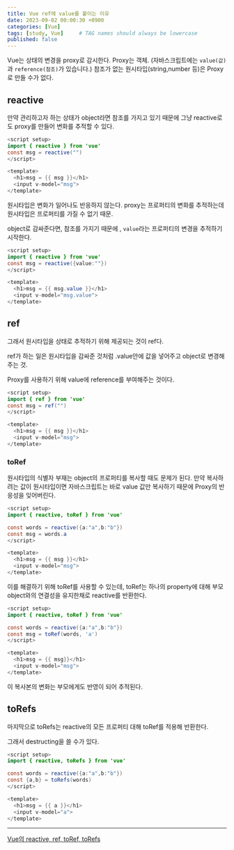 ```yaml
---
title: Vue ref에 value를 붙이는 이유
date: 2023-09-02 00:00:30 +0900
categories: [Vue]
tags: [study, Vue]     # TAG names should always be lowercase
published: false
---
```

Vue는 상태의 변경을 proxy로 감시한다. Proxy는 객체. (자바스크립트에는 `value(값)`과 `reference(참조)`가 있습니다.) 참조가 없는 원시타입(string,number 등)은 Proxy로 만들 수가 없다. 

## reactive

만약 관리하고자 하는 상태가 object라면 참조를 가지고 있기 때문에 그냥 reactive로도 proxy를 만들어 변화를 추적할 수 있다. 

```java
<script setup>
import { reactive } from 'vue'
const msg = reactive("")
</script>

<template>
  <h1>msg = {{ msg }}</h1>
  <input v-model="msg">
</template>
```

원시타입은 변화가 일어나도 반응하지 않는다. proxy는 프로퍼티의 변화를 추적하는데 원시타입은 프로퍼티를 가질 수 없기 때문. 

object로 감싸준다면, 참조를 가지기 때문에 , `value`라는 프로퍼티의 변경을 추적하기 시작한다.

```java
<script setup>
import { reactive } from 'vue'
const msg = reactive({value:""})
</script>

<template>
  <h1>msg = {{ msg.value }}</h1>
  <input v-model="msg.value">
</template>
```

## ref

그래서 원시타입을 상태로 추적하기 위해 제공되는 것이 ref다. 

ref가 하는 일은 원시타입을 감싸준 것처럼 .value안에 값을 넣어주고 object로 변경해주는 것. 

Proxy를 사용하기 위해 value에 reference를 부여해주는 것이다. 

```java
<script setup>
import { ref } from 'vue'
const msg = ref("")
</script>

<template>
  <h1>msg = {{ msg }}</h1>
  <input v-model="msg">
</template>
```

### toRef

원시타입의 식별자 부재는 object의 프로퍼티를 복사할 때도 문제가 된다. 만약 복사하려는 값이 원시타입이면 자바스크립트는 바로 value 값만 복사하기 때문에 Proxy의 반응성을 잊어버린다. 

```java
<script setup>
import { reactive, toRef } from 'vue'

const words = reactive({a:"a",b:"b"})
const msg = words.a
</script>

<template>
  <h1>msg = {{ msg }}</h1>
  <input v-model="msg">
</template>
```

이를 해결하기 위해 toRef를 사용할 수 있는데, toRef는 하나의 property에 대해 부모 object와의 연결성을 유지한채로 reactive를 반환한다. 

```java
<script setup>
import { reactive, toRef } from 'vue'

const words = reactive({a:"a",b:"b"})
const msg = toRef(words, 'a')
</script>

<template>
  <h1>msg = {{ msg}}</h1>
  <input v-model="msg">
</template>
```

이 복사본의 변화는 부모에게도 반영이 되어 추적된다. 

## toRefs

마지막으로 toRefs는 reactive의 모든 프로퍼티 대해 toRef를 적용해 반환한다. 

그래서 destructing을 쓸 수가 있다. 

```java
<script setup>
import { reactive, toRefs } from 'vue'

const words = reactive({a:"a",b:"b"})
const {a,b} = toRefs(words)
</script>

<template>
  <h1>msg = {{ a }}</h1>
  <input v-model="a">
</template>
```

---

[Vue의 reactive, ref, toRef, toRefs](https://velog.io/@chosh/Vue의-reactive-ref-toRef-toRefs)